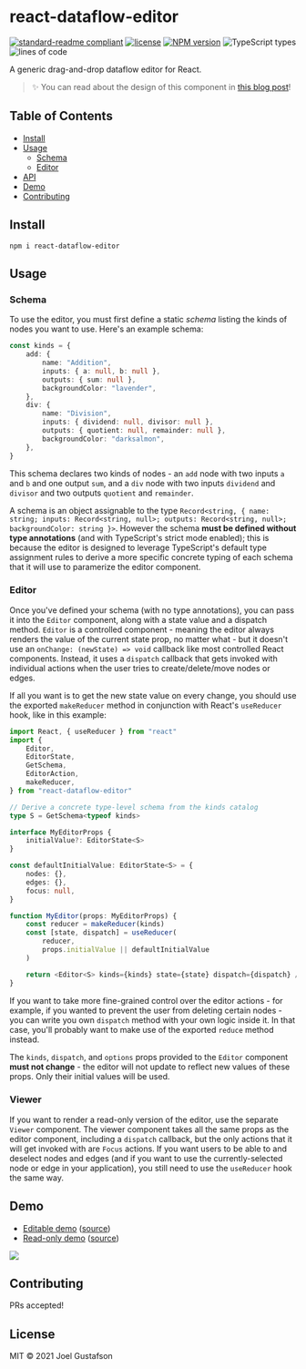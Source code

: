 # react-dataflow-editor

[![standard-readme compliant](https://img.shields.io/badge/readme%20style-standard-brightgreen.svg)](https://github.com/RichardLitt/standard-readme) [![license](https://img.shields.io/github/license/joeltg/react-dataflow-editor)](https://opensource.org/licenses/MIT) [![NPM version](https://img.shields.io/npm/v/react-dataflow-editor)](https://www.npmjs.com/package/react-dataflow-editor) ![TypeScript types](https://img.shields.io/npm/types/react-dataflow-editor) ![lines of code](https://img.shields.io/tokei/lines/github/joeltg/react-dataflow-editor)

A generic drag-and-drop dataflow editor for React.

> ✨ You can read about the design of this component in [this blog post](https://research.protocol.ai/blog/2021/designing-a-dataflow-editor-with-typescript-and-react/)!

## Table of Contents

- [Install](#install)
- [Usage](#usage)
  - [Schema](#schema)
  - [Editor](#editor)
- [API](#api)
- [Demo](#demo)
- [Contributing](#contributing)

## Install

```
npm i react-dataflow-editor
```

## Usage

### Schema

To use the editor, you must first define a static _schema_ listing the kinds of nodes you want to use. Here's an example schema:

```typescript
const kinds = {
	add: {
		name: "Addition",
		inputs: { a: null, b: null },
		outputs: { sum: null },
		backgroundColor: "lavender",
	},
	div: {
		name: "Division",
		inputs: { dividend: null, divisor: null },
		outputs: { quotient: null, remainder: null },
		backgroundColor: "darksalmon",
	},
}
```

This schema declares two kinds of nodes - an `add` node with two inputs `a` and `b` and one output `sum`, and a `div` node with two inputs `dividend` and `divisor` and two outputs `quotient` and `remainder`.

A schema is an object assignable to the type `Record<string, { name: string; inputs: Record<string, null>; outputs: Record<string, null>; backgroundColor: string }>`. However the schema **must be defined without type annotations** (and with TypeScript's strict mode enabled); this is because the editor is designed to leverage TypeScript's default type assignment rules to derive a more specific concrete typing of each schema that it will use to paramerize the editor component.

### Editor

Once you've defined your schema (with no type annotations), you can pass it into the `Editor` component, along with a state value and a dispatch method. `Editor` is a controlled component - meaning the editor always renders the value of the current state prop, no matter what - but it doesn't use an `onChange: (newState) => void` callback like most controlled React components. Instead, it uses a `dispatch` callback that gets invoked with individual actions when the user tries to create/delete/move nodes or edges.

If all you want is to get the new state value on every change, you should use the exported `makeReducer` method in conjunction with React's `useReducer` hook, like in this example:

```typescript
import React, { useReducer } from "react"
import {
	Editor,
	EditorState,
	GetSchema,
	EditorAction,
	makeReducer,
} from "react-dataflow-editor"

// Derive a concrete type-level schema from the kinds catalog
type S = GetSchema<typeof kinds>

interface MyEditorProps {
	initialValue?: EditorState<S>
}

const defaultInitialValue: EditorState<S> = {
	nodes: {},
	edges: {},
	focus: null,
}

function MyEditor(props: MyEditorProps) {
	const reducer = makeReducer(kinds)
	const [state, dispatch] = useReducer(
		reducer,
		props.initialValue || defaultInitialValue
	)

	return <Editor<S> kinds={kinds} state={state} dispatch={dispatch} />
}
```

If you want to take more fine-grained control over the editor actions - for example, if you wanted to prevent the user from deleting certain nodes - you can write you own `dispatch` method with your own logic inside it. In that case, you'll probably want to make use of the exported `reduce` method instead.

The `kinds`, `dispatch`, and `options` props provided to the `Editor` component **must not change** - the editor will not update to reflect new values of these props. Only their initial values will be used.

### Viewer

If you want to render a read-only version of the editor, use the separate `Viewer` component. The viewer component takes all the same props as the editor component, including a `dispatch` callback, but the only actions that it will get invoked with are `Focus` actions. If you want users to be able to and deselect nodes and edges (and if you want to use the currently-selected node or edge in your application), you still need to use the `useReducer` hook the same way.

## Demo

- [Editable demo](https://joeltg.github.io/react-dataflow-editor/demo/editable.html) ([source](https://github.com/joeltg/react-dataflow-editor/blob/gh-pages/demo/editable.tsx))
- [Read-only demo](https://joeltg.github.io/react-dataflow-editor/demo/readonly.html) ([source](https://github.com/joeltg/react-dataflow-editor/blob/gh-pages/demo/readonly.tsx))

![](./static/example-action-delete-edge.gif)

## Contributing

PRs accepted!

## License

MIT © 2021 Joel Gustafson
